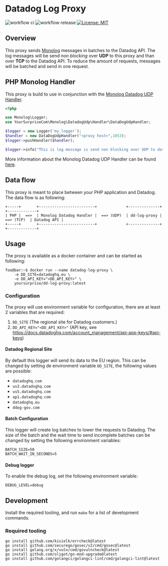 # Datadog Log Proxy
![workflow ci](https://github.com/YourSurpriseCom/dd-log-proxy/actions/workflows/ci.yml/badge.svg)
![workflow release ](https://github.com/YourSurpriseCom/dd-log-proxy/actions/workflows/release.yml/badge.svg)
[![License: MIT](https://img.shields.io/badge/License-MIT-yellow.svg)](https://opensource.org/licenses/MIT)


## Overview
This proxy sends [Monolog](https://github.com/Seldaek/monolog) messages in batches to the Datadog API. The log messages will be send *non blocking* over **UDP** to this proxy and than over **TCP** to the Datadog API. To reduce the amount of requests, messages will be batched and send in one request.

## PHP Monolog Handler
This proxy is build to use in conjunction with the [Monolog Datadog UDP Handler](https://github.com/YourSurpriseCom/monolog-dd-udp-handler).


```PHP
<?php

use Monolog\Logger;
use YourSurpriseCom\Monolog\DatadogUdp\Handler\DataDogUdpHandler;

$logger = new Logger('my_logger');
$handler = new DataDogUdpHandler("<proxy host>",1053);
$logger->pushHandler($handler);

$logger->info("This is log message is send non blocking over UDP to datadog!");
```

More information about the Monolog Datadog UDP Handler can be found [here](https://github.com/YourSurpriseCom/monolog-dd-udp-handler).

## Data flow
This proxy is meant to place between your PHP application and Datadog. The data flow is as following:


```
+-----+       +-------------------------+             +--------------+             +-------------+ 
| PHP |  ==>  | Monolog Datadog Handler |  ==> (UDP)  | dd-log-proxy |  ==> (TCP)  | Datadog API |
+-----+       +-------------------------+             +--------------+             +-------------+ 
```

## Usage
The proxy is available as a docker container and can be started as following:

```shell
foo@bar:~$ docker run --name datadog-log-proxy \
    -e DD_SITE=datadoghq.eu \
    -e DD_API_KEY="<DD_API_KEY>" \
    yoursurprise/dd-log-proxy:latest
```

### Configuration
The proxy will use environment variable for configuration, there are at least 2 variables that are required:

1. `DD_SITE` (The regional site for Datadog customers.)
2. `DD_API_KEY="<DD_API_KEY>"` (API key, see https://docs.datadoghq.com/account_management/api-app-keys/#api-keys)

#### Datadog Regional Site
By default this logger will send its data to the EU region.
This can be changed by setting de environment variable `DD_SITE`, the following values are possible:

* `datadoghq.com`
* `us3.datadoghq.com`
* `us5.datadoghq.com`
* `ap1.datadoghq.com`
* `datadoghq.eu`
* `ddog-gov.com`

#### Batch Configuration
This logger will create log batches to lower the requests to Datadog. The size of the batch and the wait time to send incomplete batches can be changed by setting the following environment variables:

```
BATCH_SIZE=50
BATCH_WAIT_IN_SECONDS=5
```

#### Debug logger
To enable the debug log, set the following environment variable:

`DEBUG_LEVEL=debug`

## Development
Install the required tooling, and run `make` for a list of development commands.

### Required tooling
```
go install github.com/kisielk/errcheck@latest
go install github.com/securego/gosec/v2/cmd/gosec@latest
go install golang.org/x/vuln/cmd/govulncheck@latest
go install github.com/oligot/go-mod-upgrade@latest
go install github.com/golangci/golangci-lint/cmd/golangci-lint@latest
```
